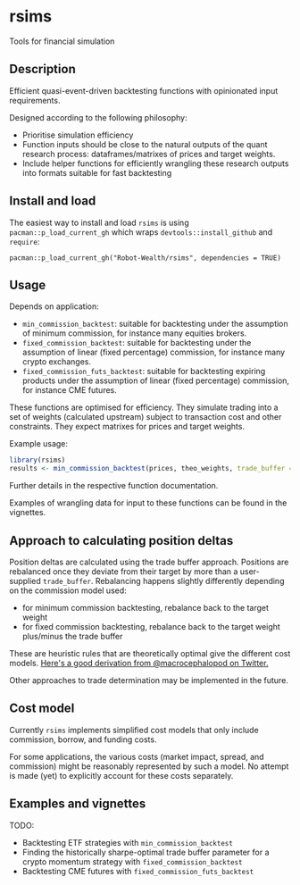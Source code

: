 # rsims

Tools for financial simulation

## Description

Efficient quasi-event-driven backtesting functions with opinionated input requirements.

Designed according to the following philosophy:

-   Prioritise simulation efficiency
-   Function inputs should be close to the natural outputs of the quant research process: dataframes/matrixes of prices and target weights.
-   Include helper functions for efficiently wrangling these research outputs into formats suitable for fast backtesting

## Install and load

The easiest way to install and load `rsims` is using `pacman::p_load_current_gh` which wraps `devtools::install_github` and `require`:

`pacman::p_load_current_gh("Robot-Wealth/rsims", dependencies = TRUE)`

## Usage

Depends on application:

-   `min_commission_backtest`: suitable for backtesting under the assumption of minimum commission, for instance many equities brokers.
-   `fixed_commission_backtest`: suitable for backtesting under the assumption of linear (fixed percentage) commission, for instance many crypto exchanges.
-   `fixed_commission_futs_backtest`: suitable for backtesting expiring products under the assumption of linear (fixed percentage) commission, for instance CME futures.

These functions are optimised for efficiency. They simulate trading into a set of weights (calculated upstream) subject to transaction cost and other constraints. They expect matrixes for prices and target weights.

Example usage:

``` r
library(rsims)
results <- min_commission_backtest(prices, theo_weights, trade_buffer = 0., initial_cash = 10000, commission_pct = 0, capitalise_profits = FALSE)
```

Further details in the respective function documentation.

Examples of wrangling data for input to these functions can be found in the vignettes.

## Approach to calculating position deltas

Position deltas are calculated using the trade buffer approach. Positions are rebalanced once they deviate from their target by more than a user-supplied `trade_buffer`. Rebalancing happens slightly differently depending on the commission model used:  

- for minimum commission backtesting, rebalance back to the target weight  
- for fixed commission backtesting, rebalance back to the target weight plus/minus the trade buffer  

These are heuristic rules that are theoretically optimal give the different cost models. [Here's a good derivation from \@macrocephalopod on Twitter.](https://twitter.com/macrocephalopod/status/1373236950728052736)

Other approaches to trade determination may be implemented in the future.

## Cost model

Currently `rsims` implements simplified cost models that only include commission, borrow, and funding costs.  

For some applications, the various costs (market impact, spread, and commission) might be reasonably represented by such a model. No attempt is made (yet) to explicitly account for these costs separately. 

## Examples and vignettes

TODO:

- Backtesting ETF strategies with `min_commission_backtest`  
- Finding the historically sharpe-optimal trade buffer parameter for a crypto momentum strategy with `fixed_commission_backtest`  
- Backtesting CME futures with `fixed_commission_futs_backtest`  
